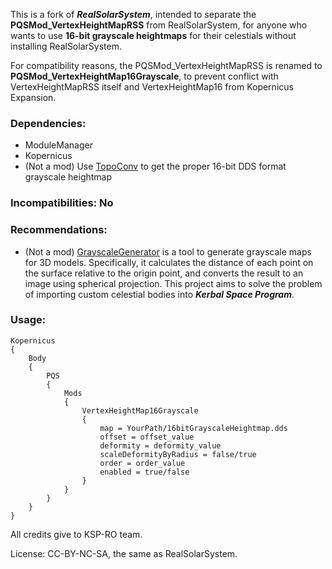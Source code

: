 This is a fork of **_RealSolarSystem_**, intended to separate the **PQSMod_VertexHeightMapRSS** from RealSolarSystem, for anyone who wants to use **16-bit grayscale heightmaps** for their celestials without installing RealSolarSystem.

For compatibility reasons, the PQSMod_VertexHeightMapRSS is renamed to **PQSMod_VertexHeightMap16Grayscale**, to prevent conflict with VertexHeightMapRSS itself and VertexHeightMap16 from Kopernicus Expansion.

### Dependencies:
* ModuleManager
* Kopernicus
* (Not a mod) Use [TopoConv](https://github.com/KSP-RO/RSS-Textures/tree/master/tools/TopoConv) to get the proper 16-bit DDS format grayscale heightmap
### Incompatibilities: No
### Recommendations:
* (Not a mod) [GrayscaleGenerator](https://github.com/newo-ether/GrayscaleGenerator) is a tool to generate grayscale maps for 3D models. Specifically, it calculates the distance of each point on the surface relative to the origin point, and converts the result to an image using spherical projection. This project aims to solve the problem of importing custom celestial bodies into **_Kerbal Space Program_**.
### Usage:
	Kopernicus
	{
		Body
		{
			PQS
			{
				Mods
				{
					VertexHeightMap16Grayscale
					{
						map = YourPath/16bitGrayscaleHeightmap.dds
						offset = offset_value
						deformity = deformity_value
						scaleDeformityByRadius = false/true
						order = order_value
						enabled = true/false
					}
				}
			}
		}
	}

All credits give to KSP-RO team.

License: CC-BY-NC-SA, the same as RealSolarSystem.
